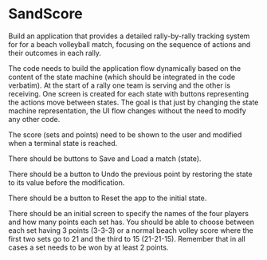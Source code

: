 # SandScore

Build an application that provides a detailed rally-by-rally tracking system for for a beach volleyball match, focusing on the sequence of actions and their outcomes in each rally.

The code needs to build the application flow dynamically based on the content of the state machine (which should be integrated in the code verbatim). At the start of a rally one team is serving and the other is receiving. One screen is created for each state with buttons representing the actions move between states. The goal is that just by changing the state machine representation, the UI flow changes without the need to modify any other code.

The score (sets and points) need to be shown to the user and modified when a terminal state is reached.

There should be buttons to Save and Load a match (state).

There should be a button to Undo the previous point by restoring the state to its value before the modification.

There should be a button to Reset the app to the initial state.

There should be an initial screen to specify the names of the four players and how many points each set has. You should be able to choose between each set having 3 points (3-3-3) or a normal beach volley score where the first two sets go to 21 and the third to 15 (21-21-15). Remember that in all cases a set needs to be won by at least 2 points.